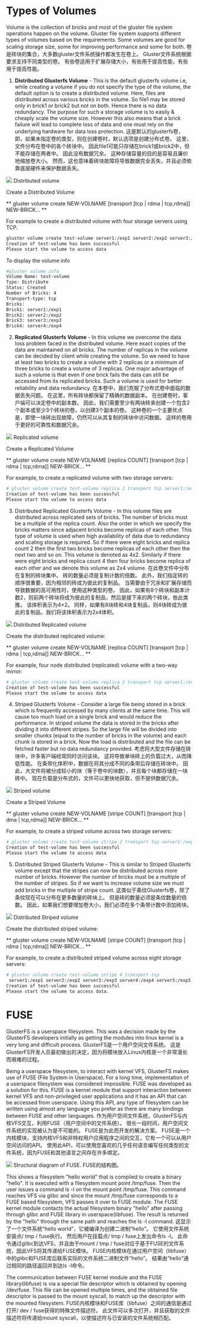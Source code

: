 # Types of Volumes

Volume is the collection of bricks and most of the gluster file system operations happen on the volume. Gluster file system supports different types of volumes based on the requirements. Some volumes are good for scaling storage size, some for improving performance and some for both.  卷是砖块的集合，大多数gluster文件系统操作都发生在卷上。 Gluster文件系统根据要求支持不同类型的卷。 有些卷适用于扩展存储大小，有些用于提高性能，有些用于提高性能。

1. **Distributed Glusterfs Volume** - This is the default glusterfs volume i.e, while creating a volume if you do not specify the type of the volume, the default option is to create a distributed volume. Here, files are distributed across various bricks in the volume. So file1 may be stored only in brick1 or brick2 but not on both. Hence there is no data redundancy. The purpose for such a storage volume is to easily & cheaply scale the volume size. However this also means that a brick failure will lead to complete loss of data and one must rely on the underlying hardware for data loss protection.  这是默认的glusterfs卷，即，如果未指定卷的类型，则在创建卷时，默认选项是创建分布式卷。 这里，文件分布在卷中的各个砖块中。 因此file1可能只存储在brick1或brick2中，但不能存储在两者中。 因此没有数据冗余。 这种存储容量的目的是容易且廉价地缩放卷大小。 然而，这也意味着砖块故障将导致数据完全丢失，并且必须依靠底层硬件来保护数据丢失。

![](./images/01.png)
Distributed volume

Create a Distributed Volume

** gluster volume create NEW-VOLNAME [transport [tcp | rdma | tcp,rdma]] NEW-BRICK... **

For example to create a distributed volume with four storage servers using TCP.

```bash
gluster volume create test-volume server1:/exp1 server2:/exp2 server3:/exp3 server4:/exp4
Creation of test-volume has been successful
Please start the volume to access data
```

To display the volume info

```bash
#gluster volume info
Volume Name: test-volume
Type: Distribute
Status: Created
Number of Bricks: 4
Transport-type: tcp
Bricks:
Brick1: server1:/exp1
Brick2: server2:/exp2
Brick3: server3:/exp3
Brick4: server4:/exp4
```

2. **Replicated Glusterfs Volume** - In this volume we overcome the data loss problem faced in the distributed volume. Here exact copies of the data are maintained on all bricks. The number of replicas in the volume can be decided by client while creating the volume. So we need to have at least two bricks to create a volume with 2 replicas or a minimum of three bricks to create a volume of 3 replicas. One major advantage of such a volume is that even if one brick fails the data can still be accessed from its replicated bricks. Such a volume is used for better reliability and data redundancy.  在本卷中，我们克服了分布式卷中面临的数据丢失问题。 在这里，所有砖块都保留了精确的数据副本。 在创建卷时，客户端可以决定卷中的副本数。 因此，我们需要至少有两块砖来创建一个包含2个副本或至少3个砖块的卷，以创建3个副本的卷。 这种卷的一个主要优点是，即使一块砖出现故障，仍然可以从其复制的砖块中访问数据。 这样的卷用于更好的可靠性和数据冗余。

![](./images/02.png)
Replicated volume

Create a Replicated Volume

** gluster volume create NEW-VOLNAME [replica COUNT] [transport [tcp | rdma | tcp,rdma]] NEW-BRICK... ** 

For example, to create a replicated volume with two storage servers:

```bash
# gluster volume create test-volume replica 2 transport tcp server1:/exp1 server2:/exp2
Creation of test-volume has been successful
Please start the volume to access data
```

3. Distributed Replicated Glusterfs Volume - In this volume files are distributed across replicated sets of bricks. The number of bricks must be a multiple of the replica count. Also the order in which we specify the bricks matters since adjacent bricks become replicas of each other. This type of volume is used when high availability of data due to redundancy and scaling storage is required. So if there were eight bricks and replica count 2 then the first two bricks become replicas of each other then the next two and so on. This volume is denoted as 4x2. Similarly if there were eight bricks and replica count 4 then four bricks become replica of each other and we denote this volume as 2x4 volume.  在此卷文件中分布在复制的砖块集中。 砖的数量必须是复制计数的倍数。 此外，我们指定砖的顺序很重要，因为相邻的砖成为彼此的复制品。 当需要由于冗余和扩展存储而导致数据的高可用性时，使用这种类型的卷。 因此，如果有8个砖块和副本计数2，则前两个砖块将成为彼此的复制品，然后是接下来的两个砖块，依此类推。 该体积表示为4×2。 同样，如果有8块砖和4块复制品，则4块砖成为彼此的复制品，我们将该体积表示为2x4体积。

![](./images/03.png)
Distributed Replicated volume

Create the distributed replicated volume:

** gluster volume create NEW-VOLNAME [replica COUNT] [transport [tcp | rdma | tcp,rdma]] NEW-BRICK... **

For example, four node distributed (replicated) volume with a two-way mirror:

```bash
# gluster volume create test-volume replica 2 transport tcp server1:/exp1 server2:/exp2 server3:/exp3 server4:/exp4
Creation of test-volume has been successful
Please start the volume to access data
```

4. Striped Glusterfs Volume - Consider a large file being stored in a brick which is frequently accessed by many clients at the same time. This will cause too much load on a single brick and would reduce the performance. In striped volume the data is stored in the bricks after dividing it into different stripes. So the large file will be divided into smaller chunks (equal to the number of bricks in the volume) and each chunk is stored in a brick. Now the load is distributed and the file can be fetched faster but no data redundancy provided.  考虑将大型文件存储在砖块中，许多客户端经常同时访问该块。 这将导致单块砖上的负载过大，从而降低性能。 在条带化体积中，数据在将其分成不同的条带后存储在砖块中。 因此，大文件将被分成较小的块（等于卷中的块数），并且每个块都存储在一块砖中。 现在负载是分布式的，文件可以更快地获取，但不提供数据冗余。

![](./images/04.png)
Striped volume

Create a Striped Volume

** gluster volume create NEW-VOLNAME [stripe COUNT] [transport [tcp | dma | tcp,rdma]] NEW-BRICK... **

For example, to create a striped volume across two storage servers:

```bash
# gluster volume create test-volume stripe 2 transport tcp server1:/exp1 server2:/exp2
Creation of test-volume has been successful
Please start the volume to access data
```

5. Distributed Striped Glusterfs Volume - This is similar to Striped Glusterfs volume except that the stripes can now be distributed across more number of bricks. However the number of bricks must be a multiple of the number of stripes. So if we want to increase volume size we must add bricks in the multiple of stripe count.  这类似于条纹Glusterfs卷，除了条纹现在可以分布在更多数量的砖块上。 但是砖的数量必须是条纹数量的倍数。 因此，如果我们想要增加卷大小，我们必须在多个条带计数中添加砖块。

![](./images/05.png)
Distributed Striped volume

Create the distributed striped volume:

** gluster volume create NEW-VOLNAME [stripe COUNT] [transport [tcp | rdma | tcp,rdma]] NEW-BRICK... **

For example, to create a distributed striped volume across eight storage servers:

```bash
# gluster volume create test-volume stripe 4 transport tcp
 server1:/exp1 server2:/exp2 server3:/exp3 server4:/exp4 server5:/exp5 server6:/exp6 server7:/exp7 server8:/exp8
Creation of test-volume has been successful
Please start the volume to access data.
```

# FUSE

GlusterFS is a userspace filesystem. This was a decision made by the GlusterFS developers initially as getting the modules into linux kernel is a very long and difficult process.  GlusterFS是一个用户空间文件系统。 这是GlusterFS开发人员最初做出的决定，因为将模块放入Linux内核是一个非常漫长而艰难的过程。

Being a userspace filesystem, to interact with kernel VFS, GlusterFS makes use of FUSE (File System in Userspace). For a long time, implementation of a userspace filesystem was considered impossible. FUSE was developed as a solution for this. FUSE is a kernel module that support interaction between kernel VFS and non-privileged user applications and it has an API that can be accessed from userspace. Using this API, any type of filesystem can be written using almost any language you prefer as there are many bindings between FUSE and other languages.  作为用户空间文件系统，GlusterFS与内核VFS交互，利用FUSE（用户空间中的文件系统）。 很长一段时间，用户空间文件系统的实现被认为是不可能的。 FUSE是为此而开发的解决方案。 FUSE是一个内核模块，支持内核VFS和非特权用户应用程序之间的交互，它有一个可以从用户空间访问的API。 使用此API，可以使用您喜欢的几乎任何语言编写任何类型的文件系统，因为FUSE和其他语言之间存在许多绑定。

![](./images/06.png)
Structural diagram of FUSE.  FUSE的结构图。

This shows a filesystem "hello world" that is compiled to create a binary "hello". It is executed with a filesystem mount point /tmp/fuse. Then the user issues a command ls -l on the mount point /tmp/fuse. This command reaches VFS via glibc and since the mount /tmp/fuse corresponds to a FUSE based filesystem, VFS passes it over to FUSE module. The FUSE kernel module contacts the actual filesystem binary "hello" after passing through glibc and FUSE library in userspace(libfuse). The result is returned by the "hello" through the same path and reaches the ls -l command.  这显示了一个文件系统“hello world”，它被编译为创建二进制“hello”。 它使用文件系统安装点/ tmp / fuse执行。 然后用户在挂载点/ tmp / fuse上发出命令ls -l。 此命令通过glibc到达VFS，并且由于mount / tmp / fuse对应于基于FUSE的文件系统，因此VFS将其传递给FUSE模块。 FUSE内核模块在通过用户空间（libfuse）中的glibc和FUSE库后联系实际的文件系统二进制文件“hello”。 结果由“hello”通过相同的路径返回并到达ls -l命令。

The communication between FUSE kernel module and the FUSE library(libfuse) is via a special file descriptor which is obtained by opening /dev/fuse. This file can be opened multiple times, and the obtained file descriptor is passed to the mount syscall, to match up the descriptor with the mounted filesystem.  FUSE内核模块和FUSE库（libfuse）之间的通信是通过打开/ dev / fuse获得的特殊文件描述符。 此文件可以多次打开，并且获取的文件描述符将传递给mount syscall，以使描述符与已安装的文件系统相匹配。




